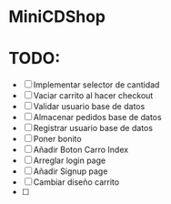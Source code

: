 # MiniCDShop

# TODO:
- [ ] Implementar selector de cantidad
- [ ] Vaciar carrito al hacer checkout
- [ ] Validar usuario base de datos
- [ ] Almacenar pedidos base de datos
- [ ] Registrar usuario base de datos
- [ ] Poner bonito
- [ ] Añadir Boton Carro Index
- [ ] Arreglar login page
- [ ] Añadir Signup page
- [ ] Cambiar diseño carrito
- [ ] 